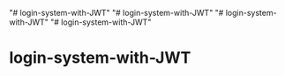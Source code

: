 "# login-system-with-JWT" 
"# login-system-with-JWT" 
"# login-system-with-JWT" 
"# login-system-with-JWT" 
# login-system-with-JWT

